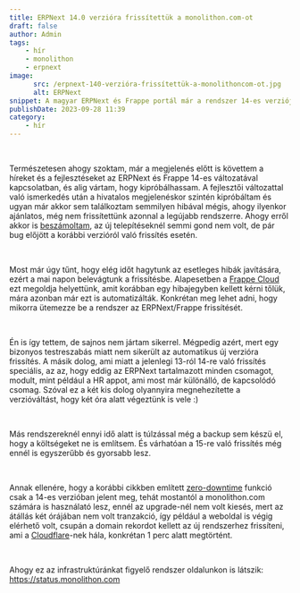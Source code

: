 ```yaml
---
title: ERPNext 14.0 verzióra frissítettük a monolithon.com-ot
draft: false
author: Admin
tags:
    - hír
    - monolithon
    - erpnext
image:
      src: /erpnext-140-verzióra-frissítettük-a-monolithoncom-ot.jpg
      alt: ERPNext
snippet: A magyar ERPNext és Frappe portál már a rendszer 14-es verzióján fut.
publishDate: 2023-09-28 11:39
category:
    - hír
---
```

<p><br></p><p>Természetesen ahogy szoktam, már a megjelenés előtt is követtem a híreket és a fejlesztéseket az ERPNext és Frappe 14-es változatával kapcsolatban, és alig vártam, hogy kipróbálhassam. A fejlesztői változattal való ismerkedés után a hivatalos megjelenéskor szintén kipróbáltam és ugyan már akkor sem találkoztam semmilyen hibával mégis, ahogy ilyenkor ajánlatos, még nem frissítettünk azonnal a legújabb rendszerre. Ahogy erről akkor is <a href="https://www.monolithon.com/blog/hirek/erpnext-14-megjelen%C3%A9s" rel="noopener noreferrer">beszámoltam</a>, az új telepítéseknél semmi gond nem volt, de pár bug előjött a korábbi verzióról való frissítés esetén.</p><p><br></p><p>Most már úgy tűnt, hogy elég időt hagytunk az esetleges hibák javítására, ezért a mai napon belevágtunk a frissítésbe. Alapesetben a <a href="https://frappecloud.com/dashboard/signup?referrer=b411e290" rel="noopener noreferrer">Frappe Cloud</a> ezt megoldja helyettünk, amit korábban egy hibajegyben kellett kérni tőlük, mára azonban már ezt is automatizálták. Konkrétan meg lehet adni, hogy mikorra ütemezze be a rendszer az ERPNext/Frappe frissítését.</p><p><br></p><p>Én is így tettem, de sajnos nem jártam sikerrel. Mégpedig azért, mert egy bizonyos testreszabás miatt nem sikerült az automatikus új verzióra frissítés. A másik dolog, ami miatt a jelenlegi 13-ról 14-re való frissítés speciális, az az, hogy eddig az ERPNext tartalmazott minden csomagot, modult, mint például a HR appot, ami most már különálló, de kapcsolódó csomag. Szóval ez a két kis dolog olyannyira megnehezítette a verzióváltást, hogy két óra alatt végeztünk is vele :)</p><p><br></p><p>Más rendszereknél ennyi idő alatt is túlzással még a backup sem készü el, hogy a költségeket ne is említsem. És várhatóan a 15-re való frissítés még ennél is egyszerűbb és gyorsabb lesz.</p><p><br></p><p>Annak ellenére, hogy a korábbi cikkben említett <a href="https://www.monolithon.com/blog/hirek/zero-downtime" rel="noopener noreferrer">zero-downtime</a> funkció csak a 14-es verzióban jelent meg, tehát mostantól a monolithon.com számára is használató lesz, ennél az upgrade-nél nem volt kiesés, mert az átállás két órájában nem volt tranzakció, így például a weboldal is végig elérhető volt, csupán a domain rekordot kellett az új rendszerhez frissíteni, ami a <a href="https://www.cloudflare.com/" rel="noopener noreferrer">Cloudflare</a>-nek hála, konkrétan 1 perc alatt megtörtént.</p><p><br></p><p>Ahogy ez az infrastruktúránkat figyelő rendszer oldalunkon is látszik: <a href="https://status.monolithon.com" rel="noopener noreferrer">https://status.monolithon.com</a></p>




